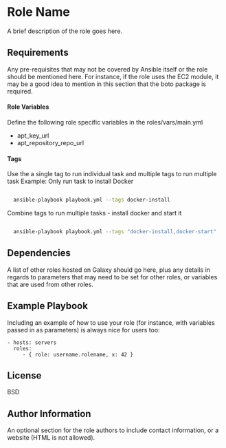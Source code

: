 # Role Name

A brief description of the role goes here.

## Requirements

Any pre-requisites that may not be covered by Ansible itself or the role should be mentioned here. For instance, if the role uses the EC2 module, it may be a good idea to mention in this section that the boto package is required.

#### Role Variables

Define the following role specific variables in the roles/vars/main.yml

- apt_key_url
- apt_repository_repo_url

#### Tags

Use the a single tag to run individual task and multiple tags to run multiple task
Example: Only run task to install Docker

```bash

  ansible-playbook playbook.yml --tags docker-install

```

Combine tags to run multiple tasks - install docker and start it

```bash

  ansible-playbook playbook.yml --tags "docker-install,docker-start"

```

## Dependencies

A list of other roles hosted on Galaxy should go here, plus any details in regards to parameters that may need to be set for other roles, or variables that are used from other roles.

## Example Playbook

Including an example of how to use your role (for instance, with variables passed in as parameters) is always nice for users too:

    - hosts: servers
      roles:
         - { role: username.rolename, x: 42 }

## License

BSD

## Author Information

An optional section for the role authors to include contact information, or a website (HTML is not allowed).
